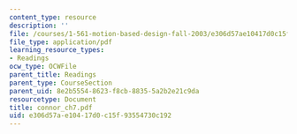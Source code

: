 ```yaml
---
content_type: resource
description: ''
file: /courses/1-561-motion-based-design-fall-2003/e306d57ae10417d0c15f93554730c192_connor_ch7.pdf
file_type: application/pdf
learning_resource_types:
- Readings
ocw_type: OCWFile
parent_title: Readings
parent_type: CourseSection
parent_uid: 8e2b5554-8623-f8cb-8835-5a2b2e21c9da
resourcetype: Document
title: connor_ch7.pdf
uid: e306d57a-e104-17d0-c15f-93554730c192
---
```

